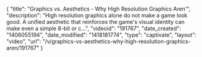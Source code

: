 {
    "title": "Graphics vs. Aesthetics - Why High Resolution Graphics Aren'",
    "description": "High resolution graphics alone do not make a game look good. A unified aesthetic that reinforces the game's visual identity can make even a simple 8-bit or c...",
    "videoid": "191767",
    "date_created": "1406055194",
    "date_modified": "1418181774",
    "type": "captivate",
    "layout": "video",
    "url": "\/v\/graphics-vs-aesthetics-why-high-resolution-graphics-aren\/191767"
}